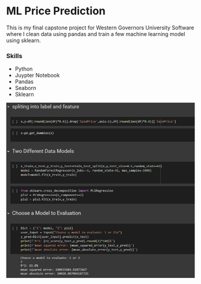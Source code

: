 
# ML Price Prediction

This is my final capstone project for Western Governors University Software where I clean data using pandas and train a few machine learning model using sklearn.

### Skills
- Python
- Juypter Notebook
- Pandas
- Seaborn 
- Sklearn

![alt text](https://github.com/Jimmy90s/assets/blob/main/images/AM.png?raw=true)
